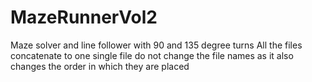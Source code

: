 # MazeRunnerVol2
Maze solver and line follower with 90 and 135 degree turns
All the files concatenate to one single file do not change the file names as it also changes the order in which they are placed
